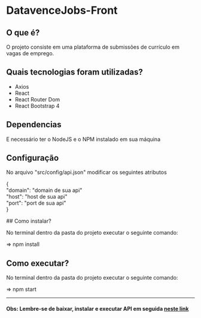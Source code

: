 # DatavenceJobs-Front

## O que é?
<p>
    O projeto consiste em uma plataforma de submissões de currículo em vagas de emprego.
</p>

## Quais tecnologias foram utilizadas?
<ul>
    <li>Axios</li>
    <li>React</li>
    <li>React Router Dom</li>
    <li>React Bootstrap 4</li>
</ul>

## Dependencias

<p>E necessário ter o NodeJS e o NPM instalado em sua máquina</p>

## Configuração
<p>No arquivo "src/config/api.json" modificar os seguintes atributos</p>

<p>
{ <br/>
    "domain": "domain de sua api" <br/>
    "host": "host de sua api" <br/>
    "port": "port de sua api" <br/>
}
</p>
## Como instalar?

<p>No terminal dentro da pasta do projeto executar o seguinte comando: </p>

=> npm install

## Como executar?

<p>No terminal dentro da pasta do projeto executar o seguinte comando: </p>

=> npm start

<hr style="width: 100%"/>

#### Obs: Lembre-se de baixar, instalar e executar API em seguida <a href="https://github.com/charles-bezerra/datavencejobs-api/">neste link</a>
